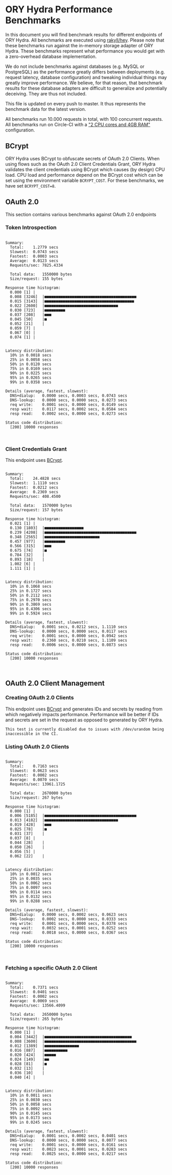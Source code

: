 # ORY Hydra Performance Benchmarks

In this document you will find benchmark results for different endpoints of ORY Hydra. All benchmarks are executed
using [rakyll/hey](https://github.com/rakyll/hey). Please note that these benchmarks run against the in-memory storage
adapter of ORY Hydra. These benchmarks represent what performance you would get with a zero-overhead database implementation.

We do not include benchmarks against databases (e.g. MySQL or PostgreSQL) as the performance greatly differs between
deployments (e.g. request latency, database configuration) and tweaking individual things may greatly improve performance.
We believe, for that reason, that benchmark results for these database adapters are difficult to generalize and potentially
deceiving. They are thus not included.

This file is updated on every push to master. It thus represents the benchmark data for the latest version.

All benchmarks run 10.000 requests in total, with 100 concurrent requests. All benchmarks run on Circle-CI with a
["2 CPU cores and 4GB RAM"](https://support.circleci.com/hc/en-us/articles/360000489307-Why-do-my-tests-take-longer-to-run-on-CircleCI-than-locally-)
configuration.

## BCrypt

ORY Hydra uses BCrypt to obfuscate secrets of OAuth 2.0 Clients. When using flows such as the OAuth 2.0 Client Credentials
Grant, ORY Hydra validates the client credentials using BCrypt which causes (by design) CPU load. CPU load and performance
depend on the BCrypt cost which can be set using the environment variable `BCRYPT_COST`. For these benchmarks,
we have set `BCRYPT_COST=8`.

## OAuth 2.0

This section contains various benchmarks against OAuth 2.0 endpoints

### Token Introspection

```

Summary:
  Total:	1.2779 secs
  Slowest:	0.0743 secs
  Fastest:	0.0003 secs
  Average:	0.0123 secs
  Requests/sec:	7825.4334
  
  Total data:	1550000 bytes
  Size/request:	155 bytes

Response time histogram:
  0.000 [1]	|
  0.008 [3246]	|■■■■■■■■■■■■■■■■■■■■■■■■■■■■■■■■■■■■■■■■
  0.015 [3143]	|■■■■■■■■■■■■■■■■■■■■■■■■■■■■■■■■■■■■■■■
  0.022 [2600]	|■■■■■■■■■■■■■■■■■■■■■■■■■■■■■■■■
  0.030 [723]	|■■■■■■■■■
  0.037 [208]	|■■■
  0.045 [50]	|■
  0.052 [21]	|
  0.059 [7]	|
  0.067 [0]	|
  0.074 [1]	|


Latency distribution:
  10% in 0.0018 secs
  25% in 0.0058 secs
  50% in 0.0120 secs
  75% in 0.0169 secs
  90% in 0.0225 secs
  95% in 0.0265 secs
  99% in 0.0358 secs

Details (average, fastest, slowest):
  DNS+dialup:	0.0000 secs, 0.0003 secs, 0.0743 secs
  DNS-lookup:	0.0000 secs, 0.0000 secs, 0.0273 secs
  req write:	0.0001 secs, 0.0000 secs, 0.0149 secs
  resp wait:	0.0117 secs, 0.0002 secs, 0.0584 secs
  resp read:	0.0002 secs, 0.0000 secs, 0.0273 secs

Status code distribution:
  [200]	10000 responses



```

### Client Credentials Grant

This endpoint uses [BCrypt](#bcrypt).

```

Summary:
  Total:	24.4828 secs
  Slowest:	1.1110 secs
  Fastest:	0.0212 secs
  Average:	0.2369 secs
  Requests/sec:	408.4500
  
  Total data:	1570000 bytes
  Size/request:	157 bytes

Response time histogram:
  0.021 [1]	|
  0.130 [1803]	|■■■■■■■■■■■■■■■■■
  0.239 [4208]	|■■■■■■■■■■■■■■■■■■■■■■■■■■■■■■■■■■■■■■■■
  0.348 [2565]	|■■■■■■■■■■■■■■■■■■■■■■■■
  0.457 [977]	|■■■■■■■■■
  0.566 [315]	|■■■
  0.675 [74]	|■
  0.784 [32]	|
  0.893 [18]	|
  1.002 [6]	|
  1.111 [1]	|


Latency distribution:
  10% in 0.1068 secs
  25% in 0.1727 secs
  50% in 0.2112 secs
  75% in 0.2970 secs
  90% in 0.3869 secs
  95% in 0.4306 secs
  99% in 0.5924 secs

Details (average, fastest, slowest):
  DNS+dialup:	0.0001 secs, 0.0212 secs, 1.1110 secs
  DNS-lookup:	0.0000 secs, 0.0000 secs, 0.0117 secs
  req write:	0.0001 secs, 0.0000 secs, 0.0942 secs
  resp wait:	0.2360 secs, 0.0210 secs, 1.1109 secs
  resp read:	0.0006 secs, 0.0000 secs, 0.0873 secs

Status code distribution:
  [200]	10000 responses



```

## OAuth 2.0 Client Management

### Creating OAuth 2.0 Clients

This endpoint uses [BCrypt](#bcrypt) and generates IDs and secrets by reading from  which negatively impacts
performance. Performance will be better if IDs and secrets are set in the request as opposed to generated by ORY Hydra.

```
This test is currently disabled due to issues with /dev/urandom being inaccessible in the CI.
```

### Listing OAuth 2.0 Clients

```

Summary:
  Total:	0.7163 secs
  Slowest:	0.0623 secs
  Fastest:	0.0002 secs
  Average:	0.0070 secs
  Requests/sec:	13961.1725
  
  Total data:	2670000 bytes
  Size/request:	267 bytes

Response time histogram:
  0.000 [1]	|
  0.006 [5185]	|■■■■■■■■■■■■■■■■■■■■■■■■■■■■■■■■■■■■■■■■
  0.013 [4182]	|■■■■■■■■■■■■■■■■■■■■■■■■■■■■■■■■
  0.019 [428]	|■■■
  0.025 [78]	|■
  0.031 [37]	|
  0.037 [8]	|
  0.044 [28]	|
  0.050 [26]	|
  0.056 [5]	|
  0.062 [22]	|


Latency distribution:
  10% in 0.0012 secs
  25% in 0.0035 secs
  50% in 0.0062 secs
  75% in 0.0097 secs
  90% in 0.0114 secs
  95% in 0.0132 secs
  99% in 0.0288 secs

Details (average, fastest, slowest):
  DNS+dialup:	0.0000 secs, 0.0002 secs, 0.0623 secs
  DNS-lookup:	0.0002 secs, 0.0000 secs, 0.0333 secs
  req write:	0.0001 secs, 0.0000 secs, 0.0378 secs
  resp wait:	0.0032 secs, 0.0001 secs, 0.0252 secs
  resp read:	0.0018 secs, 0.0000 secs, 0.0367 secs

Status code distribution:
  [200]	10000 responses



```

### Fetching a specific OAuth 2.0 Client

```

Summary:
  Total:	0.7371 secs
  Slowest:	0.0401 secs
  Fastest:	0.0002 secs
  Average:	0.0069 secs
  Requests/sec:	13566.4099
  
  Total data:	2650000 bytes
  Size/request:	265 bytes

Response time histogram:
  0.000 [1]	|
  0.004 [3442]	|■■■■■■■■■■■■■■■■■■■■■■■■■■■■■■■■■■■■■■
  0.008 [3600]	|■■■■■■■■■■■■■■■■■■■■■■■■■■■■■■■■■■■■■■■■
  0.012 [1389]	|■■■■■■■■■■■■■■■
  0.016 [887]	|■■■■■■■■■■
  0.020 [424]	|■■■■■
  0.024 [149]	|■■
  0.028 [81]	|■
  0.032 [13]	|
  0.036 [10]	|
  0.040 [4]	|


Latency distribution:
  10% in 0.0011 secs
  25% in 0.0030 secs
  50% in 0.0058 secs
  75% in 0.0092 secs
  90% in 0.0145 secs
  95% in 0.0173 secs
  99% in 0.0245 secs

Details (average, fastest, slowest):
  DNS+dialup:	0.0001 secs, 0.0002 secs, 0.0401 secs
  DNS-lookup:	0.0000 secs, 0.0000 secs, 0.0077 secs
  req write:	0.0001 secs, 0.0000 secs, 0.0161 secs
  resp wait:	0.0023 secs, 0.0001 secs, 0.0283 secs
  resp read:	0.0025 secs, 0.0000 secs, 0.0217 secs

Status code distribution:
  [200]	10000 responses



```
